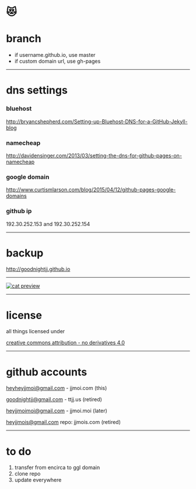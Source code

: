 # 😻

# branch
- if username.github.io, use master
- if custom domain url, use gh-pages

---

# dns settings

### bluehost
http://bryancshepherd.com/Setting-up-Bluehost-DNS-for-a-GitHub-Jekyll-blog

### namecheap
http://davidensinger.com/2013/03/setting-the-dns-for-github-pages-on-namecheap

### google domain
http://www.curtismlarson.com/blog/2015/04/12/github-pages-google-domains

### github ip
192.30.252.153 and 192.30.252.154

---

# backup
http://goodnightjj.github.io

---

[![cat preview](http://www.jjmoi.com/img/cat.png)](http://www.jjmoi.com/img/cat.png)

---

# license
all things licensed under

[creative commons attribution - no derivatives 4.0](https://creativecommons.org/licenses/by-nd/4.0)

---

# github accounts
heyheyjjmoi@gmail.com - jjmoi.com (this)

goodnightjj@gmail.com - ttjj.us (retired)

heyjjmoimoi@gmail.com - jjmoi.moi (later)

heyjjmois@gmail.com repo: jjmois.com (retired)

---

# to do
1. transfer from encirca to ggl domain
2. clone repo
3. update everywhere
